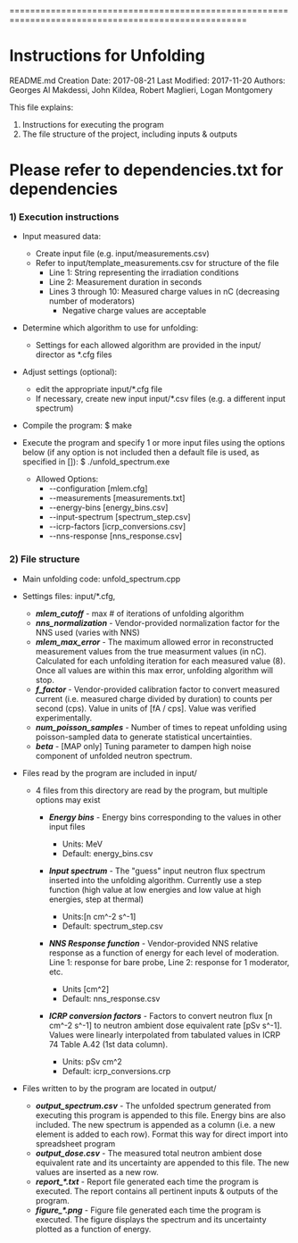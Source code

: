 ====================================================================================================
# **Instructions for Unfolding** #
README.md
Creation Date:  2017-08-21
Last Modified:  2017-11-20
Authors: Georges Al Makdessi, John Kildea, Robert Maglieri, Logan Montgomery

This file explains:
1) Instructions for executing the program
2) The file structure of the project, including inputs & outputs

Please refer to dependencies.txt for dependencies
====================================================================================================


### 1) Execution instructions ###
* Input measured data:
    * Create input file (e.g. input/measurements.csv)
    * Refer to input/template_measurements.csv for structure of the file
        * Line 1: String representing the irradiation conditions
        * Line 2: Measurement duration in seconds
        * Lines 3 through 10: Measured charge values in nC (decreasing number of moderators)
            * Negative charge values are acceptable

* Determine which algorithm to use for unfolding:
    * Settings for each allowed algorithm are provided in the input/ director as \*.cfg files

* Adjust settings (optional):
    * edit the appropriate input/\*.cfg file
    * If necessary, create new input input/\*.csv files (e.g. a different input spectrum)

* Compile the program:
    $ make

* Execute the program and specify 1 or more input files using the options below (if any option is not
  included then a default file is used, as specified in []):
    $ ./unfold_spectrum.exe
    * Allowed Options:
        * --configuration [mlem.cfg]
        * --measurements [measurements.txt]
        * --energy-bins [energy_bins.csv]
        * --input-spectrum [spectrum_step.csv]
        * --icrp-factors [icrp_conversions.csv]
        * --nns-response [nns_response.csv]


### 2) File structure ###
* Main unfolding code: unfold_spectrum.cpp

* Settings files: input/\*.cfg, 
    * ***mlem_cutoff*** - max # of iterations of unfolding algorithm
    * ***nns_normalization*** - Vendor-provided normalization factor for the NNS used (varies with NNS)
    * ***mlem_max_error*** - The maximum allowed error in reconstructed measurement values from the true measurment values (in nC). Calculated for each unfolding iteration for each measured value (8). Once all values are within this max error, unfolding algorithm will stop.
    * ***f_factor*** - Vendor-provided calibration factor to convert measured current (i.e. measured charge divided by duration) to counts per second (cps). Value in units of [fA / cps]. Value was verified experimentally.
    * ***num_poisson_samples*** - Number of times to repeat unfolding using poisson-sampled data to generate statistical uncertainties.
    * ***beta*** - [MAP only] Tuning parameter to dampen high noise component of unfolded neutron spectrum.

* Files read by the program are included in input/
    * 4 files from this directory are read by the program, but multiple options may exist
        * ***Energy bins*** - Energy bins corresponding to the values in other input files 
            * Units: MeV
            * Default: energy_bins.csv 

        * ***Input spectrum*** - The "guess" input neutron flux spectrum inserted into the unfolding algorithm. Currently use a step function (high value at low energies and low value at high energies, step at thermal)
            * Units:[n cm^-2 s^-1]
            * Default: spectrum_step.csv

        * ***NNS Response function*** - Vendor-provided NNS relative response as a function of energy for each level of moderation. Line 1: response for bare probe, Line 2: response for 1 moderator, etc. 
            * Units [cm^2]
            * Default: nns_response.csv

        * ***ICRP conversion factors*** - Factors to convert neutron flux [n cm^-2 s^-1] to neutron ambient dose equivalent rate [pSv s^-1]. Values were linearly interpolated from tabulated values in ICRP 74 Table A.42 (1st data column).
            * Units: pSv cm^2
            * Default: icrp_conversions.crp

* Files written to by the program are located in output/
    * ***output_spectrum.csv*** - The unfolded spectrum generated from executing this program is appended to this file. Energy bins are also included. The new spectrum is appended as a column (i.e. a new element is added to each row). Format this way for direct import into spreadsheet program
    * ***output_dose.csv*** - The measured total neutron ambient dose equivalent rate and its uncertainty are appended to this file. The new values are inserted as a new row.
    * ***report_\*.txt*** - Report file generated each time the program is executed. The report contains all pertinent inputs & outputs of the program.
    * ***figure_\*.png*** - Figure file generated each time the program is executed. The figure displays the spectrum and its uncertainty plotted as a function of energy.

